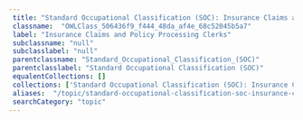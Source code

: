 ```yaml
--- 
 title: "Standard Occupational Classification (SOC): Insurance Claims and Policy Processing Clerks" 
 classname:  "OWLClass_506436f9_f444_48da_af4e_68c52045b5a7" 
 label: "Insurance Claims and Policy Processing Clerks" 
 subclassname: "null" 
 subclasslabel: "null" 
 parentclassname: "Standard_Occupational_Classification_(SOC)" 
 parentclasslabel: "Standard Occupational Classification (SOC)" 
 equalentCollections: [] 
 collections: ['Standard Occupational Classification (SOC): Insurance Claims and Policy Processing Clerks']
 aliases:  "/topic/standard-occupational-classification-soc-insurance-claims-and-policy-processing-clerks"  
 searchCategory: "topic" 
---
```

